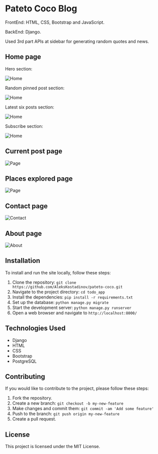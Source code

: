 Pateto Coco Blog
=========
FrontEnd: HTML, CSS, Bootstrap and JavaScript.

BackEnd: Django.

Used 3rd part APIs at sidebar for generating random quotes and news. 

Home page 
------------

Hero section:

![Home](https://aleks-kostadinov.s3.eu-central-1.amazonaws.com/images/50perc.png)


Random pinned post section:

![Home](https://aleks-kostadinov.s3.eu-central-1.amazonaws.com/images/home-pinned-post.png)


Latest six posts section:

![Home](https://aleks-kostadinov.s3.eu-central-1.amazonaws.com/images/home-latest-posts.png)


Subscribe section:

![Home](https://aleks-kostadinov.s3.eu-central-1.amazonaws.com/images/home-notify-end.png)


Current post page
------------

![Page](https://aleks-kostadinov.s3.eu-central-1.amazonaws.com/images/post-comment.png)

Places explored page
------------

![Page](https://aleks-kostadinov.s3.eu-central-1.amazonaws.com/images/places-explored.png)


Contact page
------------

![Contact](https://aleks-kostadinov.s3.eu-central-1.amazonaws.com/images/contact.png)


About page
------------

![About](https://aleks-kostadinov.s3.eu-central-1.amazonaws.com/images/about.png)

Installation
------------

To install and run the site locally, follow these steps:

1.  Clone the repository: `git clone https://github.com/AleksKostadinov/pateto-coco.git`
2.  Navigate to the project directory: `cd todo_app`
3.  Install the dependencies: `pip install -r requirements.txt`
4.  Set up the database: `python manage.py migrate`
5.  Start the development server: `python manage.py runserver`
6.  Open a web browser and navigate to `http://localhost:8000/`

Technologies Used
-----------------

-   Django
-   HTML
-   CSS
-   Bootstrap
-   PostgreSQL

Contributing
------------

If you would like to contribute to the project, please follow these steps:

1.  Fork the repository.
2.  Create a new branch: `git checkout -b my-new-feature`
3.  Make changes and commit them: `git commit -am 'Add some feature'`
4.  Push to the branch: `git push origin my-new-feature`
5.  Create a pull request.

License
-------

This project is licensed under the MIT License.
